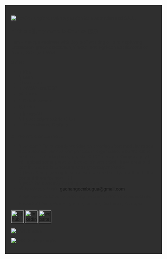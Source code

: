  <div style="background-color: #2f2f2f; color: #2f2f2f; padding: 20px;">

![DevOps Engineer with a passion for automation and S.R.E.](https://miro.medium.com/v2/resize:fit:720/format:webp/1*IRGHmiGsa16stedQvIaZfw.gif)

### Hi there 👋, my name is Charles 🇰🇪!

I am a devops engineer with 5+yrs of working on and deploying production-grade blockchain, fintech, and agritech applications on Azure, GCP and AWS

**Skills**: 
* 🧠 K8s
* 🦾 Bash
* 🦿Terraform
* 🥋 AWS/Azure/GCP
* 💻 Docker
* 💡 Github Actions
* 🛠️ Helm
* 🔭 📅ArgoCD
* 🧬  Hyperledger Fabric (HLF)
* 📊 Prometheus, Grafana

**A little more about me ...**
- 🏯 **whoami:** I’m currently working on creating short modular repos that automate various components in organizations on the cloud such as monitoring tools, popular CI/CD designs.  Occasionally I will upload some personal blockchain work that I have done and continue to do in Ethereum and Hyperledger Fabric.
- 🥋 **/tmp:**  Also planning to write more on medium (you will find little content there for now :-) )
- 🌱 **pwd:** I’m currently learning Ethereum 
- 📫 **/var/spool/mail:** gachangocmbugua@gmail.com 
- ⚡ **apt-update:** Love re-watching favorite cartoon shows such as PowerPuff Girls, Peabody and Sherman, the Lorax, Zootopia 

[<img src='https://cdn.jsdelivr.net/npm/simple-icons@3.0.1/icons/github.svg' alt='github' height='40'>](https://github.com/CharlesGM)  [<img src='https://cdn.jsdelivr.net/npm/simple-icons@3.0.1/icons/linkedin.svg' alt='linkedin' height='40'>](https://www.linkedin.com/in/charles-mbugua-b7525ba5/)  [<img src='https://cdn.jsdelivr.net/npm/simple-icons@3.0.1/icons/icloud.svg' alt='website' height='40'>](https://medium.com/@gachango)  

![GitHub stats](https://github-readme-stats.vercel.app/api?username=CharlesGM&show_icons=true)  

![GitHub streak stats](https://streak-stats.demolab.com/?user=CharlesGM)  

</div>
